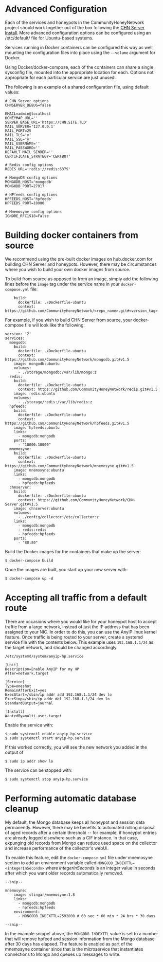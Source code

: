 Advanced Configuration
======================

Each of the services and honeypots in the CommunityHoneyNetwork project should work together out of the box following
 the [CHN Server Install](serverinstall.md). More advanced configuration options can be configured using an 
 /etc/default/<servicename> file for Ubuntu-based systems.

Services running in Docker containers can be configured this way as well, mounting the configuration files into place using the `--volume` argument for Docker.

Using Docker/docker-compose, each of the containers can share a single sysconfig file, mounted into the appropriate location for each.  Options not appropriate for each particular service are just unused.

The following is an example of a shared configuration file, using default values:

```
# CHN Server options
CHNSERVER_DEBUG=false

EMAIL=admin@localhost
HONEYMAP_URL=''
SERVER_BASE_URL='https://CHN.SITE.TLD'
MAIL_SERVER='127.0.0.1'
MAIL_PORT=25
MAIL_TLS='y'
MAIL_SSL='y'
MAIL_USERNAME=''
MAIL_PASSWORD=''
DEFAULT_MAIL_SENDER=''
CERTIFICATE_STRATEGY='CERTBOT'

# Redis config options
REDIS_URL='redis://redis:6379'

# MongoDB config options
MONGODB_HOST='mongodb'
MONGODB_PORT=27017

# HPfeeds config options
HPFEEDS_HOST='hpfeeds'
HPFEEDS_PORT=10000

# Mnemosyne config options
IGNORE_RFC1918=False
```

# Building docker containers from source

We recommend using the pre-built docker images on hub.docker.com for building CHN Server and honeypots. However, there may be circumstances where you wish to build your own docker images from source.

To build from source as opposed to from an image, simply add the following lines before the `image` tag under the service name in your `docker-compose.yml` file:

```
    build:
      dockerfile: ./Dockerfile-ubuntu
      context: https://github.com/CommunityHoneyNetwork/<repo_name>.git#<version_tag>
```

For example, if you wish to build CHN Server from source, your docker-compose file will look like the following:

```
version: '2'
services:
  mongodb:
    build:
      dockerfile: ./Dockerfile-ubuntu
      context: https://github.com/CommunityHoneyNetwork/mongodb.git#v1.5
    image: mongodb:ubuntu
    volumes:
      - ./storage/mongodb:/var/lib/mongo:z
  redis:
    build:
      dockerfile: ./Dockerfile-ubuntu
      context: https://github.com/CommunityHoneyNetwork/redis.git#v1.5
    image: redis:ubuntu
    volumes:
      - ./storage/redis:/var/lib/redis:z
  hpfeeds:
    build:
      dockerfile: ./Dockerfile-ubuntu
      context: https://github.com/CommunityHoneyNetwork/hpfeeds.git#v1.5
    image: hpfeeds:ubuntu
    links:
      - mongodb:mongodb
    ports:
      - "10000:10000"
  mnemosyne:
    build:
      dockerfile: ./Dockerfile-ubuntu
      context: https://github.com/CommunityHoneyNetwork/mnemosyne.git#v1.5
    image: mnemosyne:ubuntu
    links:
      - mongodb:mongodb
      - hpfeeds:hpfeeds
  chnserver:
    build:
      dockerfile: ./Dockerfile-ubuntu
      context: https://github.com/CommunityHoneyNetwork/CHN-Server.git#v1.5
    image: chnserver:ubuntu
    volumes:
      - ./config/collector:/etc/collector:z
    links:
      - mongodb:mongodb
      - redis:redis
      - hpfeeds:hpfeeds
    ports:
      - "80:80"
```

Build the Docker images for the containers that make up the server:

```
$ docker-compose build
```

Once the images are built, you start up your new server with:

```
$ docker-compose up -d
```

# Accepting all traffic from a default route

There are occasions where you would like for your honeypot host to accept
traffic from a large network, instead of just the IP address that has been
assigned to your NIC.  In order to do this, you can use the AnyIP linux kernel
feature.  Once traffic is being routed to your server, create a systemd service
file with the contents below.  This example uses `192.168.1.1/24` as the target
network, and should be changed accordingly

`/etc/systemd/system/anyip-hp.service`

```
[Unit]
Description=Enable AnyIP for my HP
After=network.target

[Service]
Type=oneshot
RemainAfterExit=yes
ExecStart=/sbin/ip addr add 192.168.1.1/24 dev lo
ExecStop=/sbin/ip addr del 192.168.1.1/24 dev lo
StandardOutput=journal

[Install]
WantedBy=multi-user.target
```

Enable the service with:
```
$ sudo systemctl enable anyip-hp.service
$ sudo systemctl start anyip-hp.service
```

If this worked correctly, you will see the new network you added in the output of

```
$ sudo ip addr show lo
```

The service can be stopped with:
```
$ sudo systemctl stop anyip-hp.service
```

# Performing automatic database cleanup

My default, the Mongo database keeps all honeypot and session data permanently. However,
there may be benefits to automated rolling disposal of aged records after a certain
threshold -- for example, if honeypot entries are already logged elsewhere such as a CIF
instance. In that case, expunging old records from Mongo can reduce used space on the
collector and increase performance of the collector's webUI. 

To enable this feature,
edit the `docker-compose.yml` file under mnemosyne section to add an environment variable
called `MONGODB_INDEXTTL=<integerInSeconds>` where _integerInSeconds_ is an integer value
in seconds after which you want older records automatically removed.

```
--snip--

mnemosyne:
    image: stingar/mnemosyne:1.8
    links:
      - mongodb:mongodb
      - hpfeeds:hpfeeds
    environment:
      - MONGODB_INDEXTTL=2592000 # 60 sec * 60 min * 24 hrs * 30 days
      
--snip--
```

In the example snippet above, the `MONGODB_INDEXTTL` value is set to a number that will
remove hpfeed and session information from the Mongo database after 30 days has elapsed. The
feature is enabled as part of the mnemosyne container since that is the microservice that 
instantiates connections to Mongo and queues up messages to write. 
